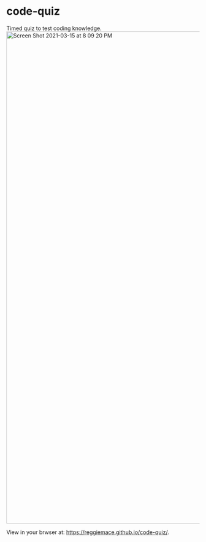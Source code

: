 # code-quiz
Timed quiz to test coding knowledge.
<img width="1284" alt="Screen Shot 2021-03-15 at 8 09 20 PM" src="https://user-images.githubusercontent.com/54730132/111236981-78b5cb00-85ca-11eb-8a08-d223f1780eae.png">


View in your brwser at:
 https://reggiemace.github.io/code-quiz/.
